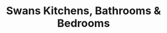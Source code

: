 ---
title: "Swans Kitchens, Bathrooms & Bedrooms"
url: /gravesend/swans-kitchens-bathrooms-und-bedrooms/
shop: Küchen
---